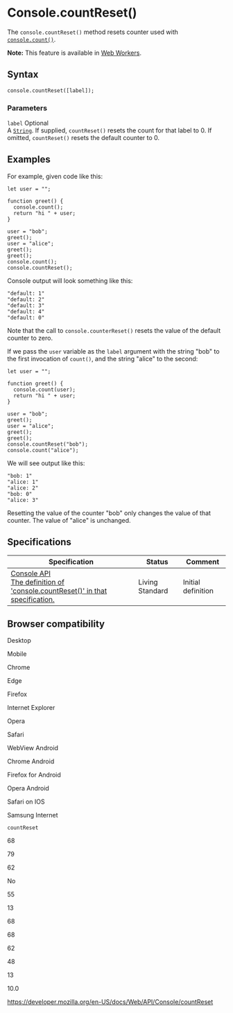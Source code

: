 # Console.countReset()

The `console.countReset()` method resets counter used with [`console.count()`](count).

**Note:** This feature is available in [Web Workers](../web_workers_api).

## Syntax

    console.countReset([label]);

### Parameters

`label` <span class="badge inline optional">Optional</span>  
A [`String`](https://developer.mozilla.org/en-US/docs/Web/JavaScript/Reference/Global_Objects/String). If supplied, `countReset()` resets the count for that label to 0. If omitted, `countReset()` resets the default counter to 0.

## Examples

For example, given code like this:

    let user = "";

    function greet() {
      console.count();
      return "hi " + user;
    }

    user = "bob";
    greet();
    user = "alice";
    greet();
    greet();
    console.count();
    console.countReset();

Console output will look something like this:

    "default: 1"
    "default: 2"
    "default: 3"
    "default: 4"
    "default: 0"

Note that the call to `console.counterReset()` resets the value of the default counter to zero.

If we pass the `user` variable as the `label` argument with the string "bob" to the first invocation of `count()`, and the string "alice" to the second:

    let user = "";

    function greet() {
      console.count(user);
      return "hi " + user;
    }

    user = "bob";
    greet();
    user = "alice";
    greet();
    greet();
    console.countReset("bob");
    console.count("alice");

We will see output like this:

    "bob: 1"
    "alice: 1"
    "alice: 2"
    "bob: 0"
    "alice: 3"

Resetting the value of the counter "bob" only changes the value of that counter. The value of "alice" is unchanged.

## Specifications

<table><thead><tr class="header"><th>Specification</th><th>Status</th><th>Comment</th></tr></thead><tbody><tr class="odd"><td><a href="https://console.spec.whatwg.org/#count">Console API<br />
<span class="small">The definition of 'console.countReset()' in that specification.</span></a></td><td><span class="spec-living">Living Standard</span></td><td>Initial definition</td></tr></tbody></table>

## Browser compatibility

Desktop

Mobile

Chrome

Edge

Firefox

Internet Explorer

Opera

Safari

WebView Android

Chrome Android

Firefox for Android

Opera Android

Safari on IOS

Samsung Internet

`countReset`

68

79

62

No

55

13

68

68

62

48

13

10.0

<a href="https://developer.mozilla.org/en-US/docs/Web/API/Console/countReset" class="_attribution-link">https://developer.mozilla.org/en-US/docs/Web/API/Console/countReset</a>
